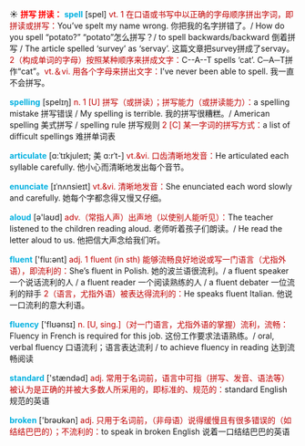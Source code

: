 ☀ <font color="red">**拼写 拼读：**</font>
<font color="sky blue">**spell**</font> [spel] 
<font color="#c00000">vt. 1 在口语或书写中以正确的字母顺序拼出字词，即拼读或拼写：</font>You’ve spelt my name wrong. 你把我的名字拼错了。/ How do you spell “potato?” “potato”怎么拼写？/ to spell backwards/backward 倒着拼写 / The article spelled ‘survey’ as ‘servay’. 这篇文章把survey拼成了servay。<font color="#c00000">2（构成单词的字母）按照某种顺序来拼成文字：</font>C--A--T spells ‘cat’. C─A─T拼作“cat”。<font color="#c00000">vt.＆vi. 用各个字母来拼出文字：</font>I’ve never been able to spell. 我一直不会拼写。

<font color="sky blue">**spelling**</font> [spelɪŋ] 
<font color="#c00000">n. 1 [U] 拼写（或拼读）；拼写能力（或拼读能力）：</font>a spelling mistake 拼写错误 / My spelling is terrible. 我的拼写很糟糕。/ American spelling 美式拼写 / spelling rule 拼写规则 <font color="#c00000">2 [C] 某一字词的拼写方式：</font>a list of difficult spellings 难拼单词表
           
<font color="sky blue">**articulate**</font> [ɑ:ˈtɪkjuleɪt; 美 ɑ:rˈt-]
<font color="#c00000">vt.&vi. 口齿清晰地发音：</font>He articulated each syllable carefully. 他小心而清晰地发出每个音节。
           
<font color="sky blue">**enunciate**</font> [ɪˈnʌnsieɪt]
<font color="#c00000">vt.&vi. 清晰地发音：</font>She enunciated each word slowly and carefully. 她每个字都念得又慢又仔细。

<font color="sky blue">**aloud**</font> [ə'laʊd] 
<font color="#c00000">adv.（常指人声）出声地（以使别人能听见）：</font>The teacher listened to the children reading aloud. 老师听着孩子们朗读。/ He read the letter aloud to us. 他把信大声念给我们听。

<font color="sky blue">**fluent**</font> ['flu:ənt] 
<font color="#c00000">adj. 1 fluent (in sth) 能够流畅良好地说或写一门语言（尤指外语），即流利的：</font>She’s fluent in Polish. 她的波兰语很流利。/ a fluent speaker 一个说话流利的人 / a fluent reader 一个阅读熟练的人 / a fluent debater 一位流利的辩手 <font color="#c00000">2（语言，尤指外语）被表达得流利的：</font>He speaks fluent Italian. 他说一口流利的意大利语。

<font color="sky blue">**fluency**</font> ['flʊənsɪ] 
<font color="#c00000">n. [U, sing.]（对一门语言，尤指外语的掌握）流利，流畅：</font>Fluency in French is required for this job. 这份工作要求法语熟练。/ oral, verbal fluency 口语流利；语言表达流利 / to achieve fluency in reading 达到流畅阅读

<font color="sky blue">**standard**</font> ['stændəd] 
<font color="#c00000">adj. 常用于名词前，语言中可指（拼写、发音、语法等）被认为是正确的并被大多数人所采用的，即标准的、规范的：</font>standard English 规范的英语

<font color="sky blue">**broken**</font> ['brəʊkən] 
<font color="#c00000">adj. 只用于名词前，（非母语）说得缓慢且有很多错误的（如结结巴巴的）；不流利的：</font>to speak in broken English 说着一口结结巴巴的英语
